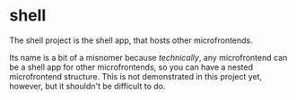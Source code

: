 # shell

The shell project is the shell app, that hosts other microfrontends.

Its name is a bit of a misnomer because _technically_, any microfrontend can be a shell app for other microfrontends, so you can have a nested microfrontend structure. This is not demonstrated in this project yet, however, but it shouldn't be difficult to do.
